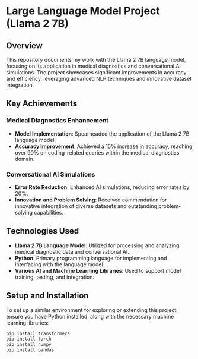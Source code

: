 # Large Language Model Project (Llama 2 7B)

## Overview
This repository documents my work with the Llama 2 7B language model, focusing on its application in medical diagnostics and conversational AI simulations. The project showcases significant improvements in accuracy and efficiency, leveraging advanced NLP techniques and innovative dataset integration.

## Key Achievements

### Medical Diagnostics Enhancement
- **Model Implementation**: Spearheaded the application of the Llama 2 7B language model.
- **Accuracy Improvement**: Achieved a 15% increase in accuracy, reaching over 90% on coding-related queries within the medical diagnostics domain.

### Conversational AI Simulations
- **Error Rate Reduction**: Enhanced AI simulations, reducing error rates by 20%.
- **Innovation and Problem Solving**: Received commendation for innovative integration of diverse datasets and outstanding problem-solving capabilities.

## Technologies Used
- **Llama 2 7B Language Model**: Utilized for processing and analyzing medical diagnostic data and conversational AI.
- **Python**: Primary programming language for implementing and interfacing with the language model.
- **Various AI and Machine Learning Libraries**: Used to support model training, testing, and integration.

## Setup and Installation
To set up a similar environment for exploring or extending this project, ensure you have Python installed, along with the necessary machine learning libraries:
```bash
pip install transformers
pip install torch
pip install numpy
pip install pandas
